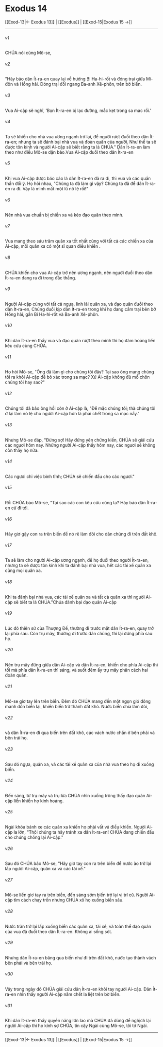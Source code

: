 # Exodus 14

[[Exod-13|← Exodus 13]] | [[Exodus]] | [[Exod-15|Exodus 15 →]]
***



###### v1 
CHÚA nói cùng Mô-se, 

###### v2 
"Hãy bảo dân Ít-ra-en quay lại về hướng Bi Ha-hi-rốt và đóng trại giữa Mi-đôn và Hồng hải. Đóng trại đối ngang Ba-anh Xê-phôn, trên bờ biển. 

###### v3 
Vua Ai-cập sẽ nghĩ, 'Bọn Ít-ra-en bị lạc đường, mắc kẹt trong sa mạc rồi.' 

###### v4 
Ta sẽ khiến cho nhà vua ương ngạnh trở lại, để người rượt đuổi theo dân Ít-ra-en; nhưng ta sẽ đánh bại nhà vua và đoàn quân của người. Như thế ta sẽ được tôn kính và người Ai-cập sẽ biết rằng ta là CHÚA." Dân Ít-ra-en làm theo như điều Mô-se dặn bảo.Vua Ai-cập đuổi theo dân Ít-ra-en 

###### v5 
Khi vua Ai-cập được báo cáo là dân Ít-ra-en đã ra đi, thì vua và các quần thần đổi ý. Họ hỏi nhau, "Chúng ta đã làm gì vậy? Chúng ta đã để dân Ít-ra-en ra đi. Vậy là mình mất một lũ nô lệ rồi!" 

###### v6 
Nên nhà vua chuẩn bị chiến xa và kéo đạo quân theo mình. 

###### v7 
Vua mang theo sáu trăm quân xa tốt nhất cùng với tất cả các chiến xa của Ai-cập, mỗi quân xa có một sĩ quan điều khiển . 

###### v8 
CHÚA khiến cho vua Ai-cập trở nên ương ngạnh, nên người đuổi theo dân Ít-ra-en đang ra đi trong đắc thắng. 

###### v9 
Người Ai-cập cùng với tất cả ngựa, lính lái quân xa, và đạo quân đuổi theo dân Ít-ra-en. Chúng đuổi kịp dân Ít-ra-en trong khi họ đang cắm trại bên bờ Hồng hải, gần Bi Ha-hi-rốt và Ba-anh Xê-phôn. 

###### v10 
Khi dân Ít-ra-en thấy vua và đạo quân rượt theo mình thì họ đâm hoảng liền kêu cứu cùng CHÚA. 

###### v11 
Họ hỏi Mô-se, "Ông đã làm gì cho chúng tôi đây? Tại sao ông mang chúng tôi ra khỏi Ai-cập để bỏ xác trong sa mạc? Xứ Ai-cập không đủ mồ chôn chúng tôi hay sao?" 

###### v12 
Chúng tôi đã bảo ông hồi còn ở Ai-cập là, "Để mặc chúng tôi; thà chúng tôi ở lại làm nô lệ cho người Ai-cập hơn là phải chết trong sa mạc nầy." 

###### v13 
Nhưng Mô-se đáp, "Đừng sợ! Hãy đứng yên chứng kiến, CHÚA sẽ giải cứu các ngươi hôm nay. Những người Ai-cập thấy hôm nay, các ngươi sẽ không còn thấy họ nữa. 

###### v14 
Các ngươi chỉ việc bình tĩnh; CHÚA sẽ chiến đấu cho các ngươi." 

###### v15 
Rồi CHÚA bảo Mô-se, "Tại sao các con kêu cứu cùng ta? Hãy bảo dân Ít-ra-en cứ đi tới. 

###### v16 
Hãy giơ gậy con ra trên biển để nó rẽ làm đôi cho dân chúng đi trên đất khô. 

###### v17 
Ta sẽ làm cho người Ai-cập ương ngạnh, để họ đuổi theo người Ít-ra-en, nhưng ta sẽ được tôn kính khi ta đánh bại nhà vua, hết các tài xế quân xa cùng mọi quân xa. 

###### v18 
Khi ta đánh bại nhà vua, các tài xế quân xa và tất cả quân xa thì người Ai-cập sẽ biết ta là CHÚA."Chúa đánh bại đạo quân Ai-cập 

###### v19 
Lúc đó thiên sứ của Thượng Đế, thường đi trước mặt dân Ít-ra-en, quay trở lại phía sau. Còn trụ mây, thường đi trước dân chúng, thì lại đứng phía sau họ. 

###### v20 
Nên trụ mây đứng giữa dân Ai-cập và dân Ít-ra-en, khiến cho phía Ai-cập thì tối mà phía dân Ít-ra-en thì sáng, và suốt đêm ấy trụ mây phân cách hai đoàn quân. 

###### v21 
Mô-se giơ tay lên trên biển. Đêm đó CHÚA mang đến một ngọn gió đông mạnh dồn biển lại, khiến biển trở thành đất khô. Nước biển chia làm đôi, 

###### v22 
và dân Ít-ra-en đi qua biển trên đất khô, các vách nước chắn ở bên phải và bên trái họ. 

###### v23 
Sau đó ngựa, quân xa, và các tài xế quân xa của nhà vua theo họ đi xuống biển. 

###### v24 
Đến sáng, từ trụ mây và trụ lửa CHÚA nhìn xuống trông thấy đạo quân Ai-cập liền khiến họ kinh hoảng. 

###### v25 
Ngài khóa bánh xe các quân xa khiến họ phải vất vả điều khiển. Người Ai-cập la lớn, "Thôi chúng ta hãy tránh xa dân Ít-ra-en! CHÚA đang chiến đấu cho chúng chống lại Ai-cập." 

###### v26 
Sau đó CHÚA bảo Mô-se, "Hãy giơ tay con ra trên biển để nước ào trở lại lấp người Ai-cập, quân xa và các tài xế." 

###### v27 
Mô-se liền giơ tay ra trên biển, đến sáng sớm biển trở lại vị trí cũ. Người Ai-cập tìm cách chạy trốn nhưng CHÚA xô họ xuống biển sâu. 

###### v28 
Nước tràn trở lại lấp xuống biển các quân xa, tài xế, và toàn thể đạo quân của vua đã đuổi theo dân Ít-ra-en. Không ai sống sót. 

###### v29 
Nhưng dân Ít-ra-en băng qua biển như đi trên đất khô, nước tạo thành vách bên phải và bên trái họ. 

###### v30 
Vậy trong ngày đó CHÚA giải cứu dân Ít-ra-en khỏi tay người Ai-cập. Dân Ít-ra-en nhìn thấy người Ai-cập nằm chết la liệt trên bờ biển. 

###### v31 
Khi dân Ít-ra-en thấy quyền năng lớn lao mà CHÚA đã dùng để nghịch lại người Ai-cập thì họ kính sợ CHÚA, tin cậy Ngài cùng Mô-se, tôi tớ Ngài.

***
[[Exod-13|← Exodus 13]] | [[Exodus]] | [[Exod-15|Exodus 15 →]]
